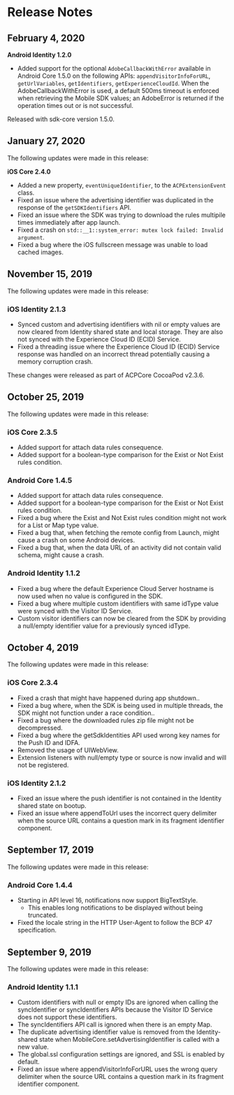 # Release Notes

## February 4, 2020

**Android Identity 1.2.0** 

- Added support for the optional `AdobeCallbackWithError` available in Android Core 1.5.0 on the following APIs: `appendVisitorInfoForURL`, `getUrlVariables`, `getIdentifiers`, `getExperienceCloudId`. When the AdobeCallbackWithError is used, a default 500ms timeout is enforced when retrieving the Mobile SDK values; an AdobeError is returned if the operation times out or is not successful.

Released with sdk-core version 1.5.0.

## January 27, 2020

The following updates were made in this release:

**iOS Core 2.4.0**

* Added a new property, `eventUniqueIdentifier`, to the `ACPExtensionEvent` class. 
* Fixed an issue where the advertising identifier was duplicated in the response of the `getSDKIdentifiers` API.
* Fixed an issue where the SDK was trying to download the rules multipile times immediately after app launch.
* Fixed a crash on `std::__1::system_error: mutex lock failed: Invalid argument`.
* Fixed a bug where the iOS fullscreen message was unable to load cached images.



## November 15, 2019

The following updates were made in this release:

### iOS Identity 2.1.3

* Synced custom and advertising identifiers with nil or empty values are now cleared from Identity shared state and local storage. They are also not synced with the Experience Cloud ID \(ECID\) Service.
* Fixed a threading issue where the Experience Cloud ID \(ECID\) Service response was handled on an incorrect thread potentially causing a memory corruption crash.

These changes were released as part of ACPCore CocoaPod v2.3.6.

## October 25, 2019

The following updates were made in this release:

### iOS Core 2.3.5

* Added support for attach data rules consequence.
* Added support for a boolean-type comparison for the Exist or Not Exist rules condition.

### Android Core 1.4.5

* Added support for attach data rules consequence.
* Added support for a boolean-type comparison for the Exist or Not Exist rules condition.
* Fixed a bug where the Exist and Not Exist rules condition might not work for a List or Map type value.
* Fixed a bug that, when fetching the remote config from Launch, might cause a crash on some Android devices.
* Fixed a bug that, when the data URL of an activity did not contain valid schema, might cause a crash.

### Android Identity 1.1.2

* Fixed a bug where the default Experience Cloud Server hostname is now used when no value is configured in the SDK.
* Fixed a bug where multiple custom identifiers with same idType value were synced with the Visitor ID Service.
* Custom visitor identifiers can now be cleared from the SDK by providing a null/empty identifier value for a previously synced idType.

## October 4, 2019

The following updates were made in this release:

### iOS Core 2.3.4

* Fixed a crash that might have happened during app shutdown..    
* Fixed a bug where, when the SDK is being used in multiple threads, the SDK might not function under a race condition..    
* Fixed a bug where the downloaded rules zip file might not be decompressed.    
* Fixed a bug where the getSdkIdentities API used wrong key names for the Push ID and IDFA.    
* Removed the usage of UIWebView.    
* Extension listeners with null/empty type or source is now invalid and will not be registered.    

### iOS Identity 2.1.2

* Fixed an issue where the push identifier is not contained in the Identity shared state on bootup.    
* Fixed an issue where appendToUrl uses the incorrect query delimiter when the source URL contains a question mark in its fragment identifier component.

## September 17, 2019

The following updates were made in this release:

### Android Core 1.4.4

* Starting in API level 16, notifications now support BigTextStyle.
  * This enables long notifications to be displayed without being truncated.
* Fixed the locale string in the HTTP User-Agent to follow the BCP 47 specification.

## September 9, 2019

The following updates were made in this release:

### Android Identity 1.1.1

* Custom identifiers with null or empty IDs are ignored when calling the syncIdentifier or syncIdentifiers APIs because the Visitor ID Service does not support these identifiers.
* The syncIdentifiers API call is ignored when there is an empty Map.
* The duplicate advertising identifier value is removed from the Identity-shared state when MobileCore.setAdvertisingIdentifier is called with a new value.
* The global.ssl configuration settings are ignored, and SSL is enabled by default.
* Fixed an issue where appendVisitorInfoForURL uses the wrong query delimiter when the source URL contains a question mark in its fragment identifier component.

